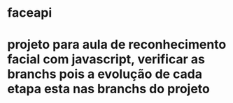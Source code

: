 # faceapi
# projeto para aula de reconhecimento facial com javascript, verificar as branchs pois a evolução de cada etapa esta nas branchs do projeto
